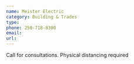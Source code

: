 ```yaml
---
name: Meister Electric
category: Building & Trades
type: 
phone: 250-718-8300
email: 
url: 
---
```


Call for consultations. Physical distancing required